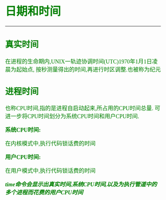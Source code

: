 <font size=4 color=green face="微软雅黑">

# 日期和时间

---

## 真实时间

在进程的生命期内,UNIX一轨迹协调时间(UTC)1970年1月1日凌晨为起始点,
按秒测量得出的时间,再进行时区调整.也被称为纪元


## 进程时间

也称CPU时间,指的是进程自启动起来,所占用的CPU时间总量.
可进一步将CPU时间划分为系统CPU时间和用户CPU时间.

**系统CPU时间:**

在内核模式中,执行代码锁话费的时间

**用户CPU时间:**

在用户模式中,执行代码锁话费的时间

***time命令会显示出真实时间,系统CPU时间,以及为执行管道中的多个进程而花费的用户CPU时间***
